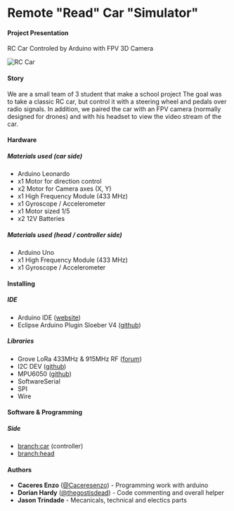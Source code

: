 # Remote "Read" Car "Simulator"

#### Project Presentation

RC Car Controled by Arduino with FPV 3D Camera

![RC Car](https://i.imgur.com/fpKpMUs.jpg)

#### Story

We are a small team of 3 student that make a school project
The goal was to take a classic RC car, but control it with a steering wheel and pedals over radio signals. In addition, we paired the car with an FPV camera (normally designed for drones) and with his headset to view the video stream of the car.

#### Hardware

##### Materials used (car side)

- Arduino Leonardo
- x1 Motor for direction control
- x2 Motor for Camera axes (X, Y)
- x1 High Frequency Module (433 MHz)
- x1 Gyroscope / Accelerometer 
- x1 Motor sized 1/5
- x2 12V Batteries 

##### Materials used (head / controller side)

- Arduino Uno
- x1 High Frequency Module (433 MHz)
- x1 Gyroscope / Accelerometer 

#### Installing

##### IDE

- Arduino IDE ([website](https://www.arduino.cc/en/main/software))
- Eclipse Arduino Plugin Sloeber V4 ([github](https://github.com/Sloeber/arduino-eclipse-plugin))

##### Libraries

- Grove LoRa 433MHz & 915MHz RF ([forum](http://wiki.seeedstudio.com/Grove_LoRa_Radio/#download-library))
- I2C DEV ([github](https://github.com/jrowberg/i2cdevlib))
- MPU6050 ([github](https://github.com/jarzebski/Arduino-MPU6050))
- SoftwareSerial
- SPI
- Wire

#### Software & Programming

##### Side
- [branch:car](https://github.com/Caceresenzo/RemoteRealCarSimulator/tree/car) (controller)
- [branch:head](https://github.com/Caceresenzo/RemoteRealCarSimulator/tree/head)

#### Authors

- **Caceres Enzo** ([@Caceresenzo](https://github.com/Caceresenzo/)) - Programming work with arduino
- **Dorian Hardy** ([@thegostisdead](https://github.com/thegostisdead/)) - Code commenting and overall helper
- **Jason Trindade** - Mecanicals, technical and electics parts